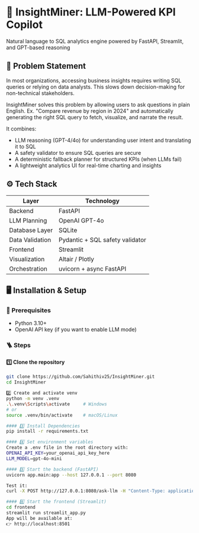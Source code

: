 # 🧠 InsightMiner: LLM-Powered KPI Copilot

Natural language to SQL analytics engine powered by FastAPI, Streamlit, and GPT-based reasoning

## 🧩 Problem Statement

In most organizations, accessing business insights requires writing SQL queries or relying on data analysts. This slows down decision-making for non-technical stakeholders.

InsightMiner solves this problem by allowing users to ask questions in plain English. Ex. "Compare revenue by region in 2024" and automatically generating the right SQL query to fetch, visualize, and narrate the result.

It combines:
- LLM reasoning (GPT-4/4o) for understanding user intent and translating it to SQL
- A safety validator to ensure SQL queries are secure
- A deterministic fallback planner for structured KPIs (when LLMs fail)
- A lightweight analytics UI for real-time charting and insights

## ⚙️ Tech Stack

| Layer | Technology |
|-------|------------|
| Backend | FastAPI |
| LLM Planning | OpenAI GPT-4o |
| Database Layer | SQLite |
| Data Validation | Pydantic + SQL safety validator |
| Frontend | Streamlit |
| Visualization | Altair / Plotly |
| Orchestration | uvicorn + async FastAPI |

## 🖥️ Installation & Setup

### 🔧 Prerequisites

- Python 3.10+
- OpenAI API key (if you want to enable LLM mode)

### 🪜 Steps

#### 1️⃣ Clone the repository
```bash
git clone https://github.com/Sahithiv25/InsightMiner.git
cd InsightMiner

2️⃣ Create and activate venv
python -m venv .venv
.\.venv\Scripts\activate     # Windows
# or
source .venv/bin/activate    # macOS/Linux

#### 3️⃣ Install Dependencies
pip install -r requirements.txt

#### 4️⃣ Set environment variables
Create a .env file in the root directory with:
OPENAI_API_KEY=your_openai_api_key_here
LLM_MODEL=gpt-4o-mini

#### 5️⃣ Start the backend (FastAPI)
uvicorn app.main:app --host 127.0.0.1 --port 8080

Test it:
curl -X POST http://127.0.0.1:8080/ask-llm -H "Content-Type: application/json" -d "{\"question\":\"Compare revenue by region in 2024\",\"start\":\"2024-01-01\",\"end\":\"2024-12-31\"}"

#### 6️⃣ Start the frontend (Streamlit)
cd frontend
streamlit run streamlit_app.py
App will be available at:
👉 http://localhost:8501


